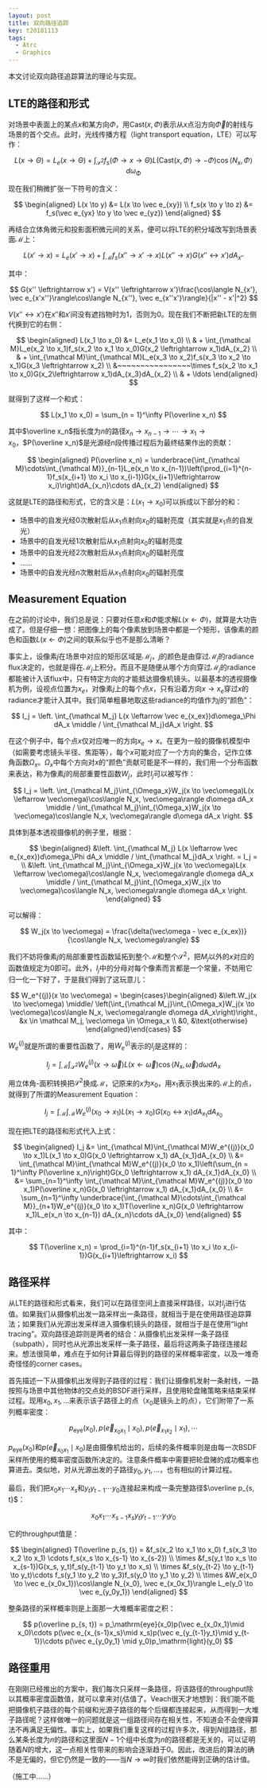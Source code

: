 ```yaml
---
layout: post
title: 双向路径追踪
key: t20181113
tags:
  - Atrc
  - Graphics
---
```


本文讨论双向路径追踪算法的理论与实现。

<!--more-->

## LTE的路径和形式

对场景中表面上的某点$x$和某方向$\Phi$，用$\mathrm{Cast}(x, \Phi)$表示从$x$点沿方向$\vec\Phi$的射线与场景的首个交点。此时，光线传播方程（light transport equation，LTE）可以写作：

$$
L(x \to \Theta) = L_e(x \to \Theta) + \int_{\mathcal S^2}f_s(\Phi \to x \to \Theta)L(\mathrm{Cast}(x, \Phi) \to -\Phi)\cos\langle N_x, \Phi\rangle d\omega_\Phi
$$

现在我们稍微扩张一下符号的含义：

$$
\begin{aligned}
  L(x \to y) &= L(x \to \vec e_{xy}) \\
  f_s(x \to y \to z) &= f_s(\vec e_{yx} \to y \to \vec e_{yz})
\end{aligned}
$$

再结合立体角微元和投影面积微元间的关系，便可以将LTE的积分域改写到场景表面$\mathcal M$上：

$$
L(x' \to x) = L_e(x' \to x) + \int_{\mathcal M}f_s(x'' \to x' \to x)L(x'' \to x)G(x'' \leftrightarrow x')dA_{x''}
$$

其中：

$$
G(x'' \leftrightarrow x') = V(x'' \leftrightarrow x')\frac{\cos\langle N_{x'}, \vec e_{x'x''}\rangle\cos\langle N_{x''}, \vec e_{x''x'}\rangle}{|x'' - x'|^2}
$$

$V(x'' \leftrightarrow x')$在$x''$和$x'$间没有遮挡物时为1，否则为0。现在我们不断把新LTE的左侧代换到它的右侧：

$$
\begin{aligned}
  L(x_1 \to x_0) &= L_e(x_1 \to x_0) \\
  & + \int_{\mathcal M}L_e(x_2 \to x_1)f_s(x_2 \to x_1 \to x_0)G(x_2 \leftrightarrow x_1)dA_{x_2} \\
  & + \int_{\mathcal M}\int_{\mathcal M}L_e(x_3 \to x_2)f_s(x_3 \to x_2 \to x_1)G(x_3 \leftrightarrow x_2) \\
  &~~~~~~~~~~~~~~~~\times f_s(x_2 \to x_1 \to x_0)G(x_2\leftrightarrow x_1)dA_{x_3}dA_{x_2} \\
  & + \ldots
\end{aligned}
$$

就得到了这样一个和式：

$$
L(x_1 \to x_0) = \sum_{n = 1}^\infty P(\overline x_n)
$$

其中$\overline x_n$指长度为$n$的路径$x_n \to x_{n-1} \to \cdots \to x_1 \to x_0$，$P(\overline x_n)$是光源经$n$段传播过程后为最终结果作出的贡献：

$$
\begin{aligned}
  P(\overline x_n) = \underbrace{\int_{\mathcal M}\cdots\int_{\mathcal M}}_{n-1}L_e(x_n \to x_{n-1})\left(\prod_{i=1}^{n-1}f_s(x_{i+1} \to x_i \to x_{i-1})G(x_{i+1}\leftrightarrow x_i)\right)dA_{x_n}\cdots dA_{x_2}
\end{aligned}
$$

这就是LTE的路径和形式，它的含义是：$L(x_1 \to x_0)$可以拆成以下部分的和：

- 场景中的自发光经$0$次散射后从$x_1$点射向$x_0$的辐射亮度（其实就是$x_1$点的自发光）
- 场景中的自发光经$1$次散射后从$x_1$点射向$x_0$的辐射亮度
- 场景中的自发光经$2$次散射后从$x_1$点射向$x_0$的辐射亮度
- ……
- 场景中的自发光经$n$次散射后从$x_1$点射向$x_0$的辐射亮度

## Measurement Equation

在之前的讨论中，我们总是说：只要对任意$x$和$\Phi$能求解$L(x \leftarrow \Phi)$，就算是大功告成了。但是仔细一想：把图像上的每个像素放到场景中都是一个矩形，该像素的颜色和函数$L(x \leftarrow \Phi)$之间的联系似乎也不是那么清晰？

事实上，设像素$j$在场景中对应的矩形区域是$\mathcal M_j$，$j$的颜色是由穿过$\mathcal M_j$的radiance flux决定的，也就是得在$\mathcal M_j$上积分。而且不是随便从哪个方向穿过$\mathcal M_j$的radiance都能被计入该flux中，只有特定方向的才能抵达摄像机镜头。以最基本的透视摄像机为例，设视点位置为$x_e$，对像素$j$上的每个点$x$，只有沿着方向$x \to x_e$穿过$x$的radiance才能计入其中。我们简单粗暴地取这些radiance的均值作为$j$的“颜色”：

$$
I_j = \left.
  \int_{\mathcal M_j} L(x \leftarrow \vec e_{x_ex})d\omega_\Phi dA_x
\middle /
  \int_{\mathcal M_j}dA_x
\right.
$$

在这个例子中，每个点$x$仅对应唯一的方向$x_e \to x$。在更为一般的摄像机模型中（如需要考虑镜头半径、焦距等），每个$x$可能对应了一个方向的集合，记作立体角函数$\Omega_x$。$\Omega_x$中每个方向对$x$的“颜色”贡献可能是不一样的，我们用一个分布函数来表达，称为像素$j$的局部重要性函数$W_j$，此时$I_j$可以被写作：

$$
I_j = \left.
    \int_{\mathcal M_j}\int_{\Omega_x}W_j(x \to \vec\omega)L(x \leftarrow \vec\omega)\cos\langle N_x, \vec\omega\rangle d\omega dA_x
\middle /
    \int_{\mathcal M_j}\int_{\Omega_x}W_j(x \to \vec\omega)\cos\langle N_x, \vec\omega\rangle d\omega dA_x
\right.
$$

具体到基本透视摄像机的例子里，根据：

$$
\begin{aligned}
    &\left.
    \int_{\mathcal M_j} L(x \leftarrow \vec e_{x_ex})d\omega_\Phi dA_x
    \middle /
    \int_{\mathcal M_j}dA_x
    \right. = I_j = \\
    &\left.
        \int_{\mathcal M_j}\int_{\Omega_x}W_j(x \to \vec\omega)L(x \leftarrow \vec\omega)\cos\langle N_x, \vec\omega\rangle d\omega dA_x
    \middle /
        \int_{\mathcal M_j}\int_{\Omega_x}W_j(x \to \vec\omega)\cos\langle N_x, \vec\omega\rangle d\omega dA_x
    \right.
\end{aligned}
$$

可以解得：

$$
W_j(x \to \vec\omega) = \frac{\delta(\vec\omega - \vec e_{x_ex})}{\cos\langle N_x, \vec\omega\rangle}
$$

我们不妨将像素$j$的局部重要性函数延拓到整个$\mathcal M$和整个$\mathcal S^2$，把$M_j$以外的$x$对应的函数值规定为0即可。此外，$I_j$中的分母对每个像素而言都是一个常量，不妨用它归一化一下好了，于是我们得到了这玩意儿：

$$
W_e^{(j)}(x \to \vec\omega) = \begin{cases}\begin{aligned}
    &\left.W_j(x \to \vec\omega) \middle/ \left(\int_{\mathcal M_j}\int_{\Omega_x}W_j(x \to \vec\omega)\cos\langle N_x, \vec\omega\rangle d\omega dA_x\right)\right., &x \in \mathcal M_j, \vec\omega \in \Omega_x \\
    &0, &\text{otherwise}
\end{aligned}\end{cases}
$$

$W_e^{(j)}$就是所谓的重要性函数了，用$W_e^{(j)}$表示的$I_j$是这样的：

$$
I_j = \int_{\mathcal M}\int_{\mathcal S^2}W_e^{(j)}(x \to \vec\omega)L(x \leftarrow \vec\omega)\cos\langle N_x, \vec\omega\rangle d\omega dA_x
$$

用立体角-面积转换把$\mathcal S^2$换成$\mathcal M$，记原来的$x$为$x_0$，用$x_1$表示换出来的$\mathcal M$上的点，就得到了所谓的Measurement Equation：

$$
I_j = \int_{\mathcal M}\int_{\mathcal M}W_e^{(j)}(x_0 \to x_1)L(x_1 \to x_0)G(x_0 \leftrightarrow x_1) dA_{x_1}dA_{x_0}
$$

现在把LTE的路径和形式代入上式：

$$
\begin{aligned}
    I_j &= \int_{\mathcal M}\int_{\mathcal M}W_e^{(j)}(x_0 \to x_1)L(x_1 \to x_0)G(x_0 \leftrightarrow x_1) dA_{x_1}dA_{x_0} \\
    &= \int_{\mathcal M}\int_{\mathcal M}W_e^{(j)}(x_0 \to x_1)\left(\sum_{n = 1}^\infty P(\overline x_n)\right)G(x_0 \leftrightarrow x_1) dA_{x_1}dA_{x_0} \\
    &= \sum_{n=1}^\infty \int_{\mathcal M}\int_{\mathcal M}W_e^{(j)}(x_0 \to x_1)P(\overline x_n)G(x_0 \leftrightarrow x_1) dA_{x_1}dA_{x_0} \\
    &= \sum_{n=1}^\infty \underbrace{\int_{\mathcal M}\cdots\int_{\mathcal M}}_{n+1}W_e^{(j)}(x_0 \to x_1)T(\overline x_n)G(x_0 \leftrightarrow x_1)L_e(x_n \to x_{n-1}) dA_{x_n}\cdots dA_{x_0}
\end{aligned}
$$

其中：

$$
T(\overline x_n) = \prod_{i=1}^{n-1}f_s(x_{i+1} \to x_i \to x_{i-1})G(x_{i+1}\leftrightarrow x_i)
$$

## 路径采样

从LTE的路径和形式看来，我们可以在路径空间上直接采样路径，以对$I_j$进行估值。如果我们从摄像机出发一路采样出一条路径，就相当于是在使用路径追踪算法；如果我们从光源出发采样进入摄像机镜头的路径，就相当于是在使用“light tracing”。双向路径追踪则是两者的结合：从摄像机出发采样一条子路径（subpath），同时也从光源出发采样一条子路径，最后将这两条子路径连接起来。想法很简单，难点在于如何计算最后得到的路径的采样概率密度，以及一堆奇奇怪怪的corner cases。

首先描述一下从摄像机出发得到子路径的过程：我们让摄像机发射一条射线，一路按照与场景中其他物体的交点处的BSDF进行采样，且使用轮盘赌策略来结束采样过程。现用$x_0, x_1, \ldots$来表示该子路径上的点（$x_0$是镜头上的点），它们附带了一系列概率密度：

$$
p_\mathrm{eye}(x_0), p(\vec e_{x_0x_1}\mid x_0), p(\vec e_{x_1x_2}\mid x_1), \cdots
$$

$p_\mathrm{eye}(x_0)$和$p(\vec e_{x_0x_1}\mid x_0)$是由摄像机给出的，后续的条件概率则是由每一次BSDF采样所使用的概率密度函数所决定的。注意条件概率中需要把轮盘赌的成功概率也算进去。类似地，对从光源出发的子路径$y_0, y_1, \ldots$，也有相似的计算过程。

最后，我们把$x_0x_1\cdots x_s$和$y_ty_{t-1}\cdots y_0$连接起来构成一条完整路径$\overline p_{s, t}$：

$$
x_0x_1\cdots x_{s-1}x_sy_ty_{t-1}\cdots y_1y_0
$$

它的throughput值是：

$$
\begin{aligned}
    T(\overline p_{s, t})
    =      &f_s(x_2 \to x_1 \to x_0) f_s(x_3 \to x_2 \to x_1) \cdots f_s(x_s \to x_{s-1} \to x_{s-2}) \\
    \times &f_s(y_t \to x_s \to x_{s-1})G(x_s, y_t)f_s(y_{t-1} \to y_t \to x_s) \\
    \times &f_s(y_{t-2} \to y_{t-1} \to y_t)\cdots f_s(y_1 \to y_2 \to y_3)f_s(y_0 \to y_1 \to y_2) \\
    \times &W_e(x_0 \to \vec e_{x_0x_1})\cos\langle N_{x_0}, \vec e_{x_0x_1}\rangle L_e(y_0 \to \vec e_{y_0y_1})
\end{aligned}
$$

整条路径的采样概率则是上面那一大堆概率密度之积：

$$
p(\overline p_{s, t}) = p_\mathrm{eye}(x_0)p(\vec e_{x_0x_1}\mid x_0)\cdots p(\vec e_{x_{s-1}x_s}\mid x_s)p(\vec e_{y_{t-1}y_t}\mid y_{t-1})\cdots p(\vec e_{y_0y_1} \mid y_0)p_\mathrm{light}(y_0)
$$

## 路径重用

在刚刚已经推出的方案中，我们每次只采样一条路径，将该路径的throughput除以其概率密度函数值，就可以拿来对$I_j$估值了。Veach很天才地想到：我们能不能把摄像机子路径的每个前缀和光源子路径的每个后缀都连接起来，从而得到一大堆子路径呢？这样做唯一的问题就是这一组路径间存在相关性，不知道会不会使得算法不再满足无偏性。事实上，如果我们重复这样的过程许多次，得到$N$组路径，那么某条长度为$n$的路径和这里面$N-1$个组中长度为$n$的路径都是无关的，可以证明随着$N$的增大，这一点相关性带来的影响会逐渐趋于0。因此，改进后的算法的确不是无偏的，但它仍然是一致的——当$N \to \infty$时我们依然能得到正确的估计值。

（施工中……）
